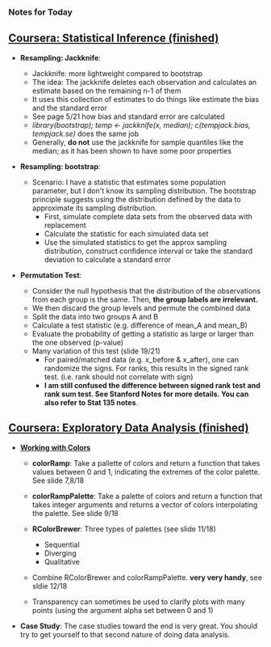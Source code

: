 ### Notes for Today

## [Coursera: Statistical Inference (finished)](http://bcaffo.github.io/courses/06_StatisticalInference/03_06_resampledInference/#1)
	
* **Resampling: Jackknife**:
	
	* Jackknife: more lightweight compared to bootstrap
	* The idea: The jackknife deletes each observation and calculates an estimate based on the remaining n-1 of them
	* It uses this collection of estimates to do things like estimate the bias and the standard error
	* See page 5/21 how bias and standard error are calculated
	* _library(bootstrap); temp <- jackknife(x, median); c(temp$jack.bias, temp$jack.se)_ does the same job
	* Generally, **do not** use the jackknife for sample quantiles like the median; as it has been shown to have some poor properties

* **Resampling: bootstrap**:
	
	* Scenario: I have a statistic that estimates some population parameter, but I don't know its sampling distribution. The bootstrap principle suggests using the distribution defined by the data to approximate its sampling distribution.
		* First, simulate complete data sets from the observed data with replacement
		* Calculate the statistic for each simulated data set
		* Use the simulated statistics to get the approx sampling distribution, construct confidence interval or take the standard deviation to calculate a standard error

* **Permutation Test**:
	
	* Consider the null hypothesis that the distribution of the observations from each group is the same. Then, **the group labels are irrelevant.**
	* We then discard the group levels and permute the combined data
	* Split the data into two groups A and B
	* Calculate a test statistic (e.g. difference of mean_A and mean_B)
	* Evaluate the probability of getting a statistic as large or larger than the one observed (p-value)
	* Many variation of this test (slide 19/21)
		* For paired/matched data (e.g. x_before & x_after), one can randomize the signs. For ranks, this results in the signed rank test. (i.e. rank should not correlate with sign)
		* **I am still confused the difference between signed rank test and rank sum test. See Stanford Notes for more details. You can also refer to Stat 135 notes**.

## [Coursera: Exploratory Data Analysis (finished)]()
	
* [**Working with Colors**](https://d396qusza40orc.cloudfront.net/exdata/lecture_slides/RColors.pdf)
	
	* **colorRamp**: Take a pallette of colors and return a function that takes values between 0 and 1, indicating the extremes of the color palette. See slide 7,8/18
	
	* **colorRampPalette**: Take a palette of colors and return a function that takes integer arguments and returns a vector of colors interpolating the palette. See slide 9/18

	* **RColorBrewer**: Three types of palettes (see slide 11/18)
		* Sequential 
		* Diverging
		* Qualitative

	* Combine RColorBrewer and colorRampPalette. **very very handy**, see sldie 12/18

	* Transparency can sometimes be used to clarify plots with many points (using the argument alpha set between 0 and 1)

* **Case Study**: The case studies toward the end is very great. You should try to get yourself to that second nature of doing data analysis.

